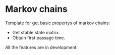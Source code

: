 # Markov chains


Template for get basic propertys of markov chains:


* Get stable state matrix.
* Obtain first passage time.

All the features are in development.